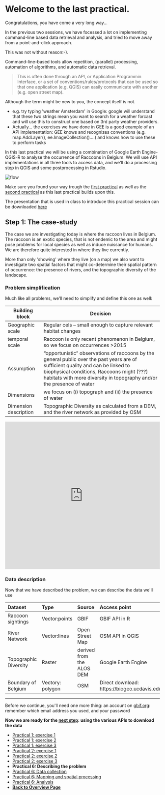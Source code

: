 # Welcome to the last practical. 


Congratulations, you have come a very long way...

In the previous two sessions, we have focessed a lot on implementing command-line based data retrieval and analysis, and tried to move away from a point-and-click approach. 

This was not without reason:-). 

Command-line-based tools allow repetition, (parallel) processing, automation of algorithms, and automatic data retrieval. 

>This is often done through an API, or Application Programmin Interface, or a set of conventions/rules/protocols that can be used so that one application (e.g. QGIS) can easily communicate with another (e.g. open street map). 

Although the term might be new to you, the concept itself is not. 

- e.g. try typing 'weather Amsterdam' in Google: google will understand that these two strings mean you want to search for a weather forcast and will use this to construct one based on 3rd party weather providers. 
- Actually... the exercises we have done in GEE is a good example of an API implementation: GEE knows and recognizes conventions (e.g. map.AddLayer(), ee.ImageCollection()....) and knows how to use these to perform tasks

In this last practical we will be using a combination of Google Earth Engine-QGIS-R to analyse the occurrence of Raccoons in Belgium. We will use API implementations in all three tools to access data, and we'll do a processing step in QGIS and some postprocessing in Rstudio. 

![flow](https://user-images.githubusercontent.com/89069805/132313886-1b4c590e-f97f-44c2-9f8f-66536e85dd33.png)


Make sure you found your way trough the [first practical](https://liesjacobs.github.io/World-Food-and-Ecosystems/practical1/intro.html) as well as the [second practical](https://liesjacobs.github.io/World-Food-and-Ecosystems/practical2/intro.html) as this last practical builds upon this. 

The presentation that is used in class to introduce this practical session can be downloaded [here](https://github.com/liesjacobs/World-Food-and-Ecosystems/raw/gh-pages/practical3/WFE_pract3_light.pdf)


## Step 1: The case-study

The case we are investigating today is where the raccoon lives in Belgium. The raccoon is an exotic species, that is not endemic to the area and might pose problems for local species as well as induce nuissance for humans. We are therefore quite interested in where they live currently. 

More than only 'showing' where they live (on a map) we also want to investigate two spatial factors that might co-determine their spatial pattern of occurrence: the presence of rivers, and the topographic diversity of the landscape. 

### Problem simplification

Much like all problems, we'll need to simplify and define this one as well: 


| Building block  |  Decision |
|---|---|
| Geographic scale |  Regular cels – small enough to capture relevant habitat changes|
| temporal scale |  Raccoon is only recent phenomenon in Belgium, so we focus on occurrences >2015|
| Assumption | “opportunistic” observations of raccoons by the general public over the past years are of sufficient quality and can be linked to biophysical conditions, Raccoons might (???) habitats with more diversity in topography and/or the presence of water|
| Dimensions | we focus on (i) topograph and (ii) the presence of water |
| Dimension description | Topographic Diversity as calculated from a DEM, and the river network as provided by OSM |

<iframe width="640px" height= "480px" src= "https://forms.office.com/Pages/ResponsePage.aspx?id=zcrxoIxhA0S5RXb7PWh05Vl3_L7XnVBBlpWSqA8whj9UMlVPM1hPWkFPMDhRVElTRlQ2S0o1VFNMRC4u&embed=true" frameborder= "0" marginwidth= "0" marginheight= "0" style= "border: none; max-width:100%; max-height:100vh" allowfullscreen webkitallowfullscreen mozallowfullscreen msallowfullscreen> </iframe>

### Data description

Now that we have described the problem, we can describe the data we'll use

| Dataset      | Type | Source     |Access point     |
| :---        |    :---    |          :---  |         :---  |
| Raccoon sightings      | Vector:points       | GBIF  |GBIF API in R   |
| River Network   | Vector:lines        | Open Street Map     |OSM API in QGIS    |
| Topographic Diversity  | Raster        | derived from the ALOS DEM      |Google Earth Engine    |
| Boundary of Belgium  | Vectory: polygon        | OSM     |Direct download: https://biogeo.ucdavis.edu/data/diva/adm/BEL_adm.zip |

***

Before we continue, you'll need one more thing: an account on [gbif.org](https://www.gbif.org/): remember which email address you used, and your password




**Now we are ready for the [next step](https://liesjacobs.github.io/World-Food-and-Ecosystems/practical3/API.html): using the various APIs to download the data**

<nav>
  <ul>
    <li><a href="https://liesjacobs.github.io/World-Food-and-Ecosystems/practical1/intro.html">Practical 1: exercise 1</a></li>
    <li><a href="https://liesjacobs.github.io/World-Food-and-Ecosystems/practical1/exploring.html">Practical 1: exercise 2</a></li>
    <li><a href="https://liesjacobs.github.io/World-Food-and-Ecosystems/practical1/understandinggradients.html">Practical 1: exercise 3</a></li>
    <li><a href="https://liesjacobs.github.io/World-Food-and-Ecosystems/practical2/intro.html">Practical 2: exercise 1</a></li>
    <li><a href="https://liesjacobs.github.io/World-Food-and-Ecosystems/practical2/QGIS.html">Practical 2: exercise 2</a></li>
    <li><a href="https://liesjacobs.github.io/World-Food-and-Ecosystems/practical2/Rstudio.html">Practical 2: exercise 3</a></li>
    <li><strong>Practical 6: Describing the problem</strong></li>
    <li><a href="https://liesjacobs.github.io/World-Food-and-Ecosystems/practical3/API.html">Practical 6: Data collection</a></li>
    <li><a href="https://liesjacobs.github.io/World-Food-and-Ecosystems/practical3/Mapping.html">Practical 6: Mapping and spatial processing</a></li>
    <li><a href="https://liesjacobs.github.io/World-Food-and-Ecosystems/practical1/Analysis.html">Practical 6: Analysis</a></li>
    <li><a href="https://liesjacobs.github.io/World-Food-and-Ecosystems/"><b>Back to Overview Page</b></a></li>
  </ul>
</nav>

